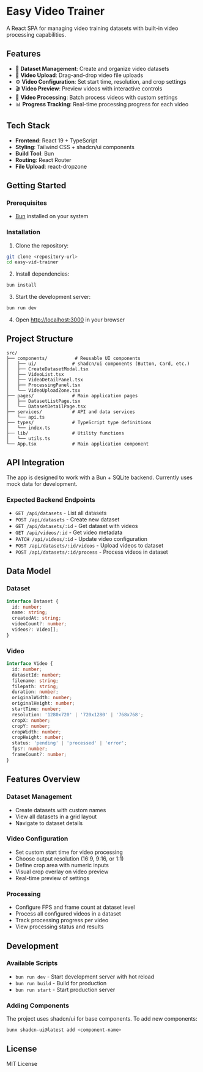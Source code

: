 # Easy Video Trainer

A React SPA for managing video training datasets with built-in video processing capabilities.

## Features

- 📁 **Dataset Management**: Create and organize video datasets
- 🎥 **Video Upload**: Drag-and-drop video file uploads 
- ⚙️ **Video Configuration**: Set start time, resolution, and crop settings
- 🎬 **Video Preview**: Preview videos with interactive controls
- 🔄 **Video Processing**: Batch process videos with custom settings
- 📊 **Progress Tracking**: Real-time processing progress for each video

## Tech Stack

- **Frontend**: React 19 + TypeScript
- **Styling**: Tailwind CSS + shadcn/ui components  
- **Build Tool**: Bun
- **Routing**: React Router
- **File Upload**: react-dropzone

## Getting Started

### Prerequisites

- [Bun](https://bun.sh/) installed on your system

### Installation

1. Clone the repository:
```bash
git clone <repository-url>
cd easy-vid-trainer
```

2. Install dependencies:
```bash
bun install
```

3. Start the development server:
```bash
bun run dev
```

4. Open [http://localhost:3000](http://localhost:3000) in your browser

## Project Structure

```
src/
├── components/          # Reusable UI components
│   ├── ui/             # shadcn/ui components (Button, Card, etc.)
│   ├── CreateDatasetModal.tsx
│   ├── VideoList.tsx
│   ├── VideoDetailPanel.tsx
│   ├── ProcessingPanel.tsx
│   └── VideoUploadZone.tsx
├── pages/              # Main application pages
│   ├── DatasetListPage.tsx
│   └── DatasetDetailPage.tsx
├── services/           # API and data services
│   └── api.ts
├── types/              # TypeScript type definitions
│   └── index.ts
├── lib/                # Utility functions
│   └── utils.ts
└── App.tsx             # Main application component
```

## API Integration

The app is designed to work with a Bun + SQLite backend. Currently uses mock data for development.

### Expected Backend Endpoints

- `GET /api/datasets` - List all datasets
- `POST /api/datasets` - Create new dataset
- `GET /api/datasets/:id` - Get dataset with videos
- `GET /api/videos/:id` - Get video metadata
- `PATCH /api/videos/:id` - Update video configuration
- `POST /api/datasets/:id/videos` - Upload videos to dataset
- `POST /api/datasets/:id/process` - Process videos in dataset

## Data Model

### Dataset
```typescript
interface Dataset {
  id: number;
  name: string;
  createdAt: string;
  videoCount?: number;
  videos?: Video[];
}
```

### Video  
```typescript
interface Video {
  id: number;
  datasetId: number;
  filename: string;
  filepath: string;
  duration: number;
  originalWidth: number;
  originalHeight: number;
  startTime: number;
  resolution: '1280x720' | '720x1280' | '768x768';
  cropX: number;
  cropY: number;
  cropWidth: number;
  cropHeight: number;
  status: 'pending' | 'processed' | 'error';
  fps?: number;
  frameCount?: number;
}
```

## Features Overview

### Dataset Management
- Create datasets with custom names
- View all datasets in a grid layout
- Navigate to dataset details

### Video Configuration  
- Set custom start time for video processing
- Choose output resolution (16:9, 9:16, or 1:1)
- Define crop area with numeric inputs
- Visual crop overlay on video preview
- Real-time preview of settings

### Processing
- Configure FPS and frame count at dataset level
- Process all configured videos in a dataset
- Track processing progress per video
- View processing status and results

## Development

### Available Scripts

- `bun run dev` - Start development server with hot reload
- `bun run build` - Build for production
- `bun run start` - Start production server

### Adding Components

The project uses shadcn/ui for base components. To add new components:

```bash
bunx shadcn-ui@latest add <component-name>
```

## License

MIT License
